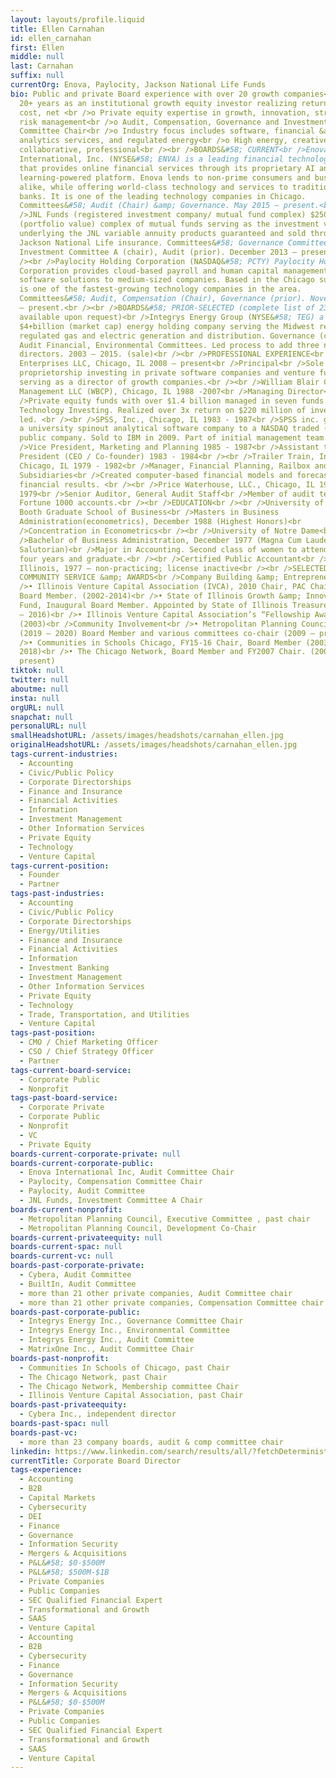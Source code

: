 ```yaml
---
layout: layouts/profile.liquid
title: Ellen Carnahan
id: ellen_carnahan
first: Ellen
middle: null
last: Carnahan
suffix: null
currentOrg: Enova, Paylocity, Jackson National Life Funds
bio: Public and private Board experience with over 20 growth companies<br />o
  20+ years as an institutional growth equity investor realizing returns of 3x
  cost, net <br />o Private equity expertise in growth, innovation, strategy and
  risk management<br />o Audit, Compensation, Governance and Investment
  Committee Chair<br />o Industry focus includes software, financial &amp;
  analytics services, and regulated energy<br />o High energy, creative,
  collaborative, professional<br /><br />BOARDS&#58; CURRENT<br />Enova
  International, Inc. (NYSE&#58; ENVA) is a leading financial technology company
  that provides online financial services through its proprietary AI and machine
  learning-powered platform. Enova lends to non-prime consumers and businesses
  alike, while offering world-class technology and services to traditional
  banks. It is one of the leading technology companies in Chicago.
  Committees&#58; Audit (Chair) &amp; Governance. May 2015 – present.<br /><br
  />JNL Funds (registered investment company/ mutual fund complex) $250+billion
  (portfolio value) complex of mutual funds serving as the investment vehicles
  underlying the JNL variable annuity products guaranteed and sold through
  Jackson National Life insurance. Committees&#58; Governance Committee,
  Investment Committee A (chair), Audit (prior). December 2013 – present.<br
  /><br />Paylocity Holding Corporation (NASDAQ&#58; PCTY) Paylocity Holding
  Corporation provides cloud-based payroll and human capital management (HCM)
  software solutions to medium-sized companies. Based in the Chicago suburbs, it
  is one of the fastest-growing technology companies in the area.
  Committees&#58; Audit, Compensation (Chair), Governance (prior). November 2016
  – present.<br /><br />BOARDS&#58; PRIOR-SELECTED (complete list of 23
  available upon request)<br />Integrys Energy Group (NYSE&#58; TEG) a
  $4+billion (market cap) energy holding company serving the Midwest region in
  regulated gas and electric generation and distribution. Governance (chair)
  Audit Financial, Environmental Committees. Led process to add three new
  directors. 2003 – 2015. (sale)<br /><br />PROFESSIONAL EXPERIENCE<br />Machrie
  Enterprises LLC, Chicago, IL 2008 – present<br />Principal<br />Sole
  proprietorship investing in private software companies and venture funds; and,
  serving as a director of growth companies.<br /><br />William Blair Capital
  Management LLC (WBCP), Chicago, IL 1988 -2007<br />Managing Director<br
  />Private equity funds with over $1.4 billion managed in seven funds. Head of
  Technology Investing. Realized over 3x return on $220 million of investments
  led. <br /><br />SPSS, Inc., Chicago, IL 1983 - 1987<br />SPSS inc. grew from
  a university spinout analytical software company to a NASDAQ traded (SPSS)
  public company. Sold to IBM in 2009. Part of initial management team. <br
  />Vice President, Marketing and Planning 1985 - 1987<br />Assistant to the
  President (CEO / Co-founder) 1983 - 1984<br /><br />Trailer Train, Inc.,
  Chicago, IL 1979 - 1982<br />Manager, Financial Planning, Railbox and Railgon
  Subsidiaries<br />Created computer-based financial models and forecasted
  financial results. <br /><br />Price Waterhouse, LLC., Chicago, IL 1977 -
  1979<br />Senior Auditor, General Audit Staff<br />Member of audit teams on
  Fortune 1000 accounts.<br /><br />EDUCATION<br /><br />University of Chicago
  Booth Graduate School of Business<br />Masters in Business
  Administration(econometrics), December 1988 (Highest Honors)<br
  />Concentration in Econometrics<br /><br />University of Notre Dame<br
  />Bachelor of Business Administration, December 1977 (Magna Cum Laude,
  Salutorian)<br />Major in Accounting. Second class of women to attend full
  four years and graduate.<br /><br />Certified Public Accountant<br />State of
  Illinois, 1977 – non-practicing; license inactive<br /><br />SELECTED
  COMMUNITY SERVICE &amp; AWARDS<br />Company Building &amp; Entrepreneurship<br
  />• Illinois Venture Capital Association (IVCA), 2010 Chair, PAC Chair and
  Board Member. (2002-2014)<br />• State of Illinois Growth &amp; Innovation
  Fund, Inaugural Board Member. Appointed by State of Illinois Treasurer. (2004
  – 2016)<br />• Illinois Venture Capital Association’s “Fellowship Award”
  (2003)<br />Community Involvement<br />• Metropolitan Planning Council, Chair
  (2019 – 2020) Board Member and various committees co-chair (2009 – present)<br
  />• Communities in Schools Chicago, FY15-16 Chair, Board Member (2003 –
  2018)<br />• The Chicago Network, Board Member and FY2007 Chair. (2001-
  present)
tiktok: null
twitter: null
aboutme: null
insta: null
orgURL: null
snapchat: null
personalURL: null
smallHeadshotURL: /assets/images/headshots/carnahan_ellen.jpg
originalHeadshotURL: /assets/images/headshots/carnahan_ellen.jpg
tags-current-industries:
  - Accounting
  - Civic/Public Policy
  - Corporate Directorships
  - Finance and Insurance
  - Financial Activities
  - Information
  - Investment Management
  - Other Information Services
  - Private Equity
  - Technology
  - Venture Capital
tags-current-position:
  - Founder
  - Partner
tags-past-industries:
  - Accounting
  - Civic/Public Policy
  - Corporate Directorships
  - Energy/Utilities
  - Finance and Insurance
  - Financial Activities
  - Information
  - Investment Banking
  - Investment Management
  - Other Information Services
  - Private Equity
  - Technology
  - Trade, Transportation, and Utilities
  - Venture Capital
tags-past-position:
  - CMO / Chief Marketing Officer
  - CSO / Chief Strategy Officer
  - Partner
tags-current-board-service:
  - Corporate Public
  - Nonprofit
tags-past-board-service:
  - Corporate Private
  - Corporate Public
  - Nonprofit
  - VC
  - Private Equity
boards-current-corporate-private: null
boards-current-corporate-public:
  - Enova International Inc, Audit Committee Chair
  - Paylocity, Compensation Committee Chair
  - Paylocity, Audit Committee
  - JNL Funds, Investment Committee A Chair
boards-current-nonprofit:
  - Metropolitan Planning Council, Executive Committee , past chair
  - Metropolitan Planning Council, Development Co-Chair
boards-current-privateequity: null
boards-current-spac: null
boards-current-vc: null
boards-past-corporate-private:
  - Cybera, Audit Committee
  - BuiltIn, Audit Committee
  - more than 21 other private companies, Audit Committee chair
  - more than 21 other private companies, Compensation Committee chair
boards-past-corporate-public:
  - Integrys Energy Inc., Governance Committee Chair
  - Integrys Energy Inc., Environmental Committee
  - Integrys Energy Inc., Audit Committee
  - MatrixOne Inc., Audit Committee Chair
boards-past-nonprofit:
  - Communities In Schools of Chicago, past Chair
  - The Chicago Network, past Chair
  - The Chicago Network, Membership committee Chair
  - Illinois Venture Capital Association, past Chair
boards-past-privateequity:
  - Cybera Inc., independent director
boards-past-spac: null
boards-past-vc:
  - more than 23 company boards, audit & comp committee chair
linkedin: https://www.linkedin.com/search/results/all/?fetchDeterministicClustersOnly=true&heroEntityKey=urn%3Ali%3Afsd_profile%3AACoAAAJmx4IB596-_wokmCBVsLuprNpBHI5_yd0&keywords=ellen%20carnahan&origin=RICH_QUERY_SUGGESTION&position=0&searchId=48105925-dcce-4d03-9f93-526f015321ac&sid=DVY
currentTitle: Corporate Board Director
tags-experience:
  - Accounting
  - B2B
  - Capital Markets
  - Cybersecurity
  - DEI
  - Finance
  - Governance
  - Information Security
  - Mergers & Acquisitions
  - P&L&#58; $0-$500M
  - P&L&#58; $500M-$1B
  - Private Companies
  - Public Companies
  - SEC Qualified Financial Expert
  - Transformational and Growth
  - SAAS
  - Venture Capital
  - Accounting
  - B2B
  - Cybersecurity
  - Finance
  - Governance
  - Information Security
  - Mergers & Acquisitions
  - P&L&#58; $0-$500M
  - Private Companies
  - Public Companies
  - SEC Qualified Financial Expert
  - Transformational and Growth
  - SAAS
  - Venture Capital
---
```

